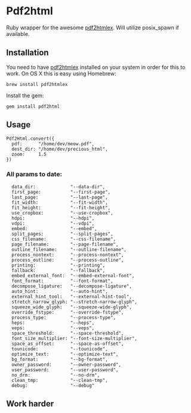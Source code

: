 # Pdf2html

Ruby wrapper for the awesome [pdf2htmlex](https://github.com/coolwanglu/pdf2htmlEX). Will utilize posix_spawn if available.

## Installation

You need to have [pdf2htmlex](https://github.com/coolwanglu/pdf2htmlEX) installed on your system in order for this to work.
On OS X this is easy using Homebrew:

    brew install pdf2htmlex

Install the gem:

    gem install pdf2html

## Usage

    Pdf2Html.convert({
      pdf:      "/home/dev/meow.pdf",
      dest_dir: "/home/dev/precious_html",
      zoom:     1.5
    })

### All params to date:

      data_dir:             "--data-dir",
      first_page:           "--first-page",
      last_page:            "--last-page",
      fit_width:            "--fit-width",
      fit_height:           "--fit-height",
      use_cropbox:          "--use-cropbox",
      hdpi:                 "--hdpi",
      vdpi:                 "--vdpi",
      embed:                "--embed",
      split_pages:          "--split-pages",
      css_filename:         "--css-filename",
      page_filename:        "--page-filename",
      outline_filename:     "--outline-filename",
      process_nontext:      "--process-nontext",
      process_outline:      "--process-outline",
      printing:             "--printing",
      fallback:             "--fallback",
      embed_external_font:  "--embed-external-font",
      font_format:          "--font-format",
      decompose_ligature:   "--decompose-ligature",
      auto_hint:            "--auto-hint",
      external_hint_tool:   "--external-hint-tool",
      stretch_narrow_glyph: "--stretch-narrow-glyph",
      squeeze_wide_glyph:   "--squeeze-wide-glyph",
      override_fstype:      "--override-fstype",
      process_type:         "--process-type",
      heps:                 "--heps",
      veps:                 "--veps",
      space_threshold:      "--space-threshold",
      font_size_multiplier: "--font-size-multiplier",
      space_as_offset:      "--space-as-offset",
      tounicode:            "--tounicode",
      optimize_text:        "--optimize-text",
      bg_format:            "--bg-format",
      owner_password:       "--owner-password",
      user_password:        "--user-password",
      no_drm:               "--no-drm",
      clean_tmp:            "--clean-tmp",
      debug:                "--debug"

## Work harder


